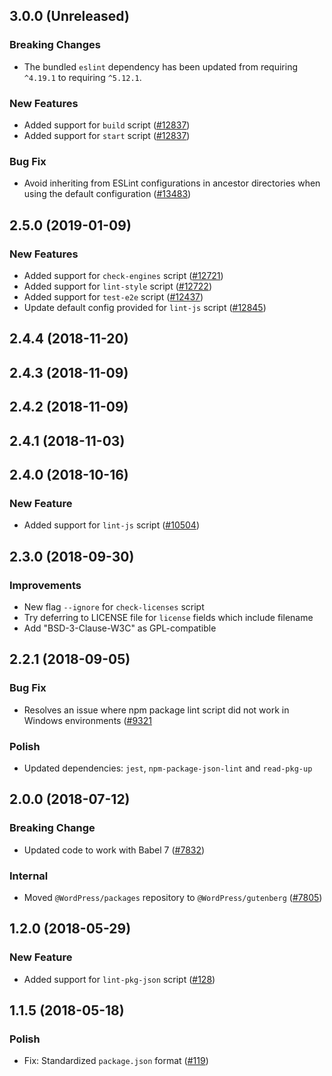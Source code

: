 ## 3.0.0 (Unreleased)

### Breaking Changes

- The bundled `eslint` dependency has been updated from requiring `^4.19.1` to requiring `^5.12.1`.

### New Features

- Added support for `build` script ([#12837](https://github.com/WordPress/gutenberg/pull/12837))
- Added support for `start` script ([#12837](https://github.com/WordPress/gutenberg/pull/12837))

### Bug Fix

- Avoid inheriting from ESLint configurations in ancestor directories when using the default configuration ([#13483](https://github.com/WordPress/gutenberg/pull/13483))

## 2.5.0 (2019-01-09)

### New Features

- Added support for `check-engines` script ([#12721](https://github.com/WordPress/gutenberg/pull/12721))
- Added support for `lint-style` script ([#12722](https://github.com/WordPress/gutenberg/pull/12722))
- Added support for `test-e2e` script ([#12437](https://github.com/WordPress/gutenberg/pull/12437))
- Update default config provided for `lint-js` script ([#12845](https://github.com/WordPress/gutenberg/pull/12845))

## 2.4.4 (2018-11-20)

## 2.4.3 (2018-11-09)

## 2.4.2 (2018-11-09)

## 2.4.1 (2018-11-03)

## 2.4.0 (2018-10-16)

### New Feature

- Added support for `lint-js` script ([#10504](https://github.com/WordPress/gutenberg/pull/10504))

## 2.3.0 (2018-09-30)

### Improvements

- New flag `--ignore` for `check-licenses` script
- Try deferring to LICENSE file for `license` fields which include filename
- Add "BSD-3-Clause-W3C" as GPL-compatible

## 2.2.1 (2018-09-05)

### Bug Fix

- Resolves an issue where npm package lint script did not work in Windows environments ([#9321](https://github.com/WordPress/gutenberg/pull/9321)

### Polish

- Updated dependencies: `jest`, `npm-package-json-lint` and `read-pkg-up`

## 2.0.0 (2018-07-12)

### Breaking Change

- Updated code to work with Babel 7 ([#7832](https://github.com/WordPress/gutenberg/pull/7832))

### Internal

- Moved `@WordPress/packages` repository to `@WordPress/gutenberg` ([#7805](https://github.com/WordPress/gutenberg/pull/7805))

## 1.2.0 (2018-05-29)

### New Feature

- Added support for `lint-pkg-json` script ([#128](https://github.com/WordPress/packages/pull/128))

## 1.1.5 (2018-05-18)

### Polish

- Fix: Standardized `package.json` format ([#119](https://github.com/WordPress/packages/pull/119))
